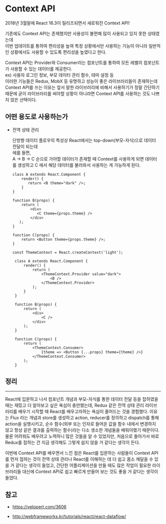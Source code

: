 # Context API

2018년 3월말에 React 16.3이 릴리즈되면서 새로워진 Context API!

기존에도 Context API는 존재했지만 사용성이 불편해 많이 사용되고 있지 못한 상태였는데  
이번 업데이트를 통하여 편리성을 높여 특정 상황에서만 사용하는 기능이 아니라 일반적인 상황에서도 사용할 수 있도록 편리성을 높였다고 한다.

Context API는 Provider와 Consumer라는 컴포넌트를 통하여 모든 레벨의 컴포넌트가 사용할 수 있는 데이터를 제공한다.  
ex) 사용자 로그인 정보, 부모 데이터 관리 함수, 테마 설정 등  
이러한 기능들은 Redux, MobX 등 유명하고 성능이 좋은 라이브러리들이 존재하는데 Context API를 쓰는 이유는 앞서 말한 라이브러리에 비해서 사용하기가 정말 간단하기 때문에 굳이 라이브러리를 써야할 상황이 아니라면 Context API를 사용하는 것도 나쁘지 않은 선택이다.

## 어떤 용도로 사용하는가

- 전역 상태 관리

  단방향 데이터 플로우의 특성상 React에서는 top-down(부모-자식)으로 데이터 전달이 되는데  
   에를 들면,  
   A -> B -> C 순으로 가야할 데이터가 존재할 때 Context를 사용하게 되면
  데이터를 생성하고 C 에서 해당 데이터를 불러와서 사용하는 게 가능하게 된다.

  ```
  class A extends React.Component {
      render() {
         return <B theme="dark" />;
      }
  }

  function B(props) {
      return (
          <div>
             <C theme={props.theme} />
          </div>
     );
  }

  function C(props) {
      return <Button theme={props.theme} />;
  }
  ```

  ```
  const ThemeContext = React.createContext('light');

   class A extends React.Component {
       render() {
           return (
               <ThemeContext.Provider value="dark">
                   <B />
               </ThemeContext.Provider>
           );
       }
   }

   function B(props) {
       return (
           <div>
               <C />
           </div>
       );
   }

   function C(props) {
       return (
           <ThemeContext.Consumer>
               {theme => <Button {...props} theme={theme} />}
           </ThemeContext.Consumer>
       );
   }
  ```

## 정리

---

React에 입문하고 나서 컴포넌트 개념과 부모-자식를 통한 데이터 전달 등을 접하였을 때는 재밌고 더 알아보고 싶은 욕심이 충만했는데, Redux 같은 전역 상태 관리 라이브러리를 배우기 시작할 때 React를 배우고자하는 욕심이 줄어드는 것을 경험했다. 이유는 Flux 라는 개념과 store를 생성하고 action, reducer를 정의하고 dispatch를 통해 action을 실행시키고, 순수 함수(외부 또는 인자로 들어온 값을 함수 내에서 변경하지 않고 항상 같은 결과를 출력하는 함수)라는 다소 생소한 개념들을 배워야했기 때문이다. 물론 어려워도 배우려고 노력하니 많은 것들을 알 수 있었지만, 처음으로 돌아가서 바로 Redux를 접하는 건 지금 생각해도 그렇게 쉽지 않을 거 같다는 생각이 든다.

이번에 Context API를 배우면서 느낀 점은 React를 입문하는 사람들이 Context API를 먼저 접하는 것이 전역 상태 관리나 React를 이해하는 데 더 쉽고 몸소 깨달을 수 있을 거 같다는 생각이 들었고, 간단한 어플리케이션을 만들 때도 많은 작업이 필요한 라이브러리들 대신에 Context API로 쉽고 빠르게 만들어 보는 것도 좋을 거 같다는 생각이 들었다.

## 참고

- https://velopert.com/3606

- http://webframeworks.kr/tutorials/react/react-dataflow/
